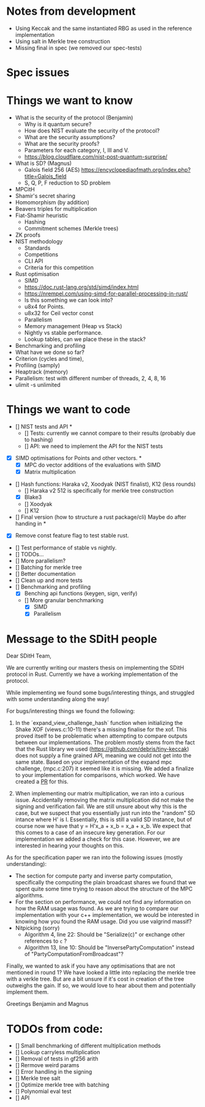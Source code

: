 # Notes from development

- Using Keccak and the same instantiated RBG as used in the reference implementation
- Using salt in Merkle tree construction
- Missing final in spec (we removed our spec-tests)

# Spec issues

# Things we want to know

- What is the security of the protocol (Benjamin)
  - Why is it quantum secure?
  - How does NIST evaluate the security of the protocol?
  - What are the security assumptions?
  - What are the security proofs?
  - Parameters for each category, I, III and V.
  - https://blog.cloudflare.com/nist-post-quantum-surprise/
- What is SD? (Magnus)
  - Galois field 256 (AES) https://encyclopediaofmath.org/index.php?title=Galois_field
  - S, Q, P, F reduction to SD problem
- MPCitH
- Shamir's secret sharing
- Homomorphism (by addition)
- Beavers triples for multiplication
- Fiat-Shamir heuristic
  - Hashing
  - Commitment schemes (Merkle trees)
- ZK proofs
- NIST methodology
  - Standards
  - Competitions
  - CLI API
  - Criteria for this competition
- Rust optimisation
  - SIMD
  - https://doc.rust-lang.org/std/simd/index.html
  - https://nrempel.com/using-simd-for-parallel-processing-in-rust/
  - Is this something we can look into?
  - u8x4 for Points.
  - u8x32 for Ceil vector const
  - Parallelism
  - Memory management (Heap vs Stack)
  - Nightly vs stable performance.
  - Lookup tables, can we place these in the stack?
- Benchmarking and profiling
- What have we done so far?
- Criterion (cycles and time),
- Profiling (samply)
- Heaptrack (memory)
- Parallelism: test with different number of threads, 2, 4, 8, 16
- ulimit -s unlimited

# Things we want to code

- [] NIST tests and API \*
  - [] Tests: currently we cannot compare to their results (probably due to hashing)
  - [] API: we need to implement the API for the NIST tests
- [x] SIMD optimisations for Points and other vectors. \*
  - [x] MPC do vector additions of the evaluations with SIMD
  - [x] Matrix multiplication
- [] Hash functions: Haraka v2, Xoodyak (NIST finalist), K12 (less rounds)
  - [] Haraka v2 512 is specifically for merkle tree construction
  - [x] Blake3
  - [] Xoodyak
  - [] K12
- [] Final version (how to structure a rust package/cli) Maybe do after handing in \*
- [x] Remove const feature flag to test stable rust.
- [] Test performance of stable vs nightly.
- [] TODOs...
- [] More parallelism?
- [] Batching for merkle tree
- [] Better documentation
- [] Clean up and more tests
- [] Benchmarking and profiling
  - [x] Benching api functions (keygen, sign, verify)
  - [] More granular benchmarking
    - [x] SIMD
    - [x] Parallelism

# Message to the SDitH people

Dear SDitH Team,

We are currently writing our masters thesis on implementing the SDitH protocol in Rust. Currently we have a working implementation of the protocol.

While implementing we found some bugs/interesting things, and struggled with some understanding along the way!

For bugs/interesting things we found the following:

1. In the ´expand_view_challenge_hash´ function when initializing the Shake XOF (views.c:10-11) there's a missing finalise for the xof. This proved itself to be problematic when attempting to compare outputs between our implementations. The problem mostly stems from the fact that the Rust library we used (https://github.com/debris/tiny-keccak) does not supply a fine grained API, meaning we could not get into the same state. Based on your implementation of the expand mpc challenge, (mpc.c:207) it seemed like it is missing. We added a finalize to your implementation for comparisons, which worked. We have created a [PR](https://github.com/sdith/sdith/pull/1) for this.

2. When implementing our matrix multiplication, we ran into a curious issue. Accidentally removing the matrix multiplication did not make the signing and verification fail. We are still unsure about why this is the case, but we suspect that you essentially just run into the "random" SD intance where H' is I. Essentially, this is still a valid SD instance, but of course now we have that y = H'x_a + x_b = x_a + x_b. We expect that this comes to a case of an insecure key generation. For our implementation we added a check for this case. However, we are interested in hearing your thoughts on this.

As for the specification paper we ran into the following issues (mostly understanding):

- The section for compute party and inverse party computation, specifically the computing the plain broadcast shares we found that we spent quite some time trying to reason about the structure of the MPC algorithms.
- For the section on performance, we could not find any information on how the RAM usage was found. As we are trying to compare our implementation with your c++ implementation, we would be interested in knowing how you found the RAM usage. Did you use valgrind massif?
- Nitpicking (sorry)
  - Algorithm 4, line 22: Should be "Serialize(c)" or exchange other references to `c` ?
  - Algorithm 13, line 10: Should be "InversePartyComputation" instead of "PartyComputationFromBroadcast"?

Finally, we wanted to ask if you have any optimisations that are not mentioned in round 1? We have looked a little into replacing the merkle tree with a verkle tree. But are a bit unsure if it's cost in creation of the tree outweighs the gain. If so, we would love to hear about them and potentially implement them.

Greetings Benjamin and Magnus

# TODOs from code:

- [] Small benchmarking of different multiplication methods
- [] Lookup carryless multiplication
- [] Removal of tests in gf256 arith
- [] Rermove weird params
- [] Error handling in the signing
- [] Merkle tree salt
- [] Optimize merkle tree with batching
- [] Polynomial eval test
- [] API
